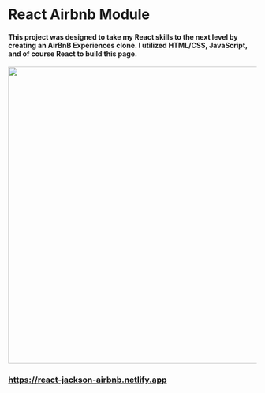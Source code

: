 # React Airbnb Module

#### This project was designed to take my React skills to the next level by creating an AirBnB Experiences clone. I utilized HTML/CSS, JavaScript, and of course React to build this page.

<img src="./images/ScreenShot.png" width="600px" />

### https://react-jackson-airbnb.netlify.app
